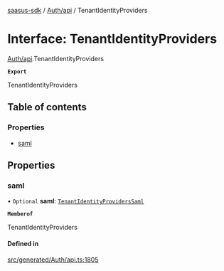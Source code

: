 [saasus-sdk](../README.md) / [Auth/api](../modules/Auth_api.md) / TenantIdentityProviders

# Interface: TenantIdentityProviders

[Auth/api](../modules/Auth_api.md).TenantIdentityProviders

**`Export`**

TenantIdentityProviders

## Table of contents

### Properties

- [saml](Auth_api.TenantIdentityProviders.md#saml)

## Properties

### saml

• `Optional` **saml**: [`TenantIdentityProvidersSaml`](Auth_api.TenantIdentityProvidersSaml.md)

**`Memberof`**

TenantIdentityProviders

#### Defined in

[src/generated/Auth/api.ts:1805](https://github.com/saasus-platform/saasus-sdk-javascript/blob/c67ac22/src/generated/Auth/api.ts#L1805)
